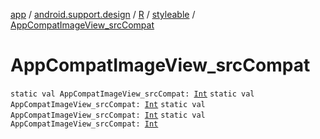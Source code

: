 [app](../../../index.md) / [android.support.design](../../index.md) / [R](../index.md) / [styleable](index.md) / [AppCompatImageView_srcCompat](.)

# AppCompatImageView_srcCompat

`static val AppCompatImageView_srcCompat: `[`Int`](https://kotlinlang.org/api/latest/jvm/stdlib/kotlin/-int/index.html)
`static val AppCompatImageView_srcCompat: `[`Int`](https://kotlinlang.org/api/latest/jvm/stdlib/kotlin/-int/index.html)
`static val AppCompatImageView_srcCompat: `[`Int`](https://kotlinlang.org/api/latest/jvm/stdlib/kotlin/-int/index.html)
`static val AppCompatImageView_srcCompat: `[`Int`](https://kotlinlang.org/api/latest/jvm/stdlib/kotlin/-int/index.html)